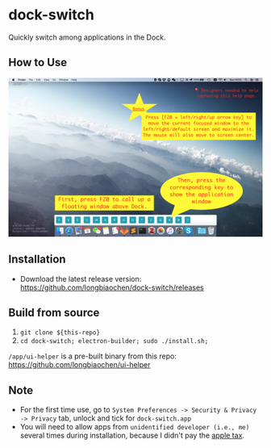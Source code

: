# dock-switch
Quickly switch among applications in the Dock.

## How to Use
![A picture is worth a thousand words](https://github.com/longbiaochen/dock-switch/blob/master/help/screenshot-1.jpg)


## Installation
* Download the latest release version: https://github.com/longbiaochen/dock-switch/releases

## Build from source
1. `git clone ${this-repo}`
2. `cd dock-switch; electron-builder; sudo ./install.sh;`

``/app/ui-helper`` is a pre-built binary from this repo: https://github.com/longbiaochen/ui-helper


## Note
* For the first time use, go to ``System Preferences -> Security & Privacy -> Privacy`` tab, unlock and tick for ``dock-switch.app`` 
* You will need to allow apps from ``unidentified developer (i.e., me)`` several times during installation, because I didn't pay the [apple tax](https://www.urbandictionary.com/define.php?term=Apple%20Tax).
